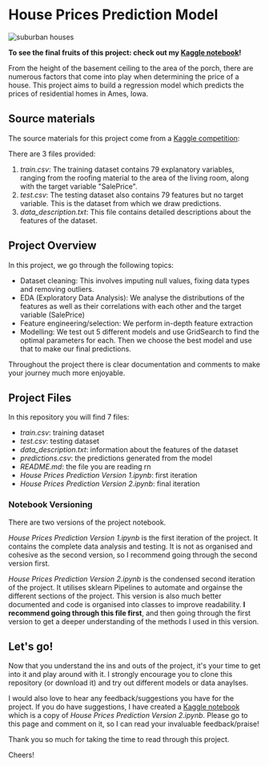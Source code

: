 # House Prices Prediction Model

![suburban houses](https://th.bing.com/th/id/R.5a336a32ca043cce70ce6c95a5c15241?rik=47sFZzeTwfvA0Q&riu=http%3a%2f%2fi.huffpost.com%2fgen%2f1549193%2fimages%2fo-SUBURBS-facebook.jpg&ehk=YcIWot3xsVpiv9DvZLg4sl4rnrloUJ%2bGM2vtBsH%2fmTQ%3d&risl=&pid=ImgRaw&r=0)

**To see the final fruits of this project: check out my [Kaggle notebook](https://www.kaggle.com/code/rajpulapakura/houses-prices-prediction-model)!**

From the height of the basement ceiling to the area of the porch, there are numerous factors that come into play when determining the price of a house. This project aims to build a regression model which predicts the prices of residential homes in Ames, Iowa.

## Source materials

The source materials for this project come from a [Kaggle competition](https://www.kaggle.com/competitions/house-prices-advanced-regression-techniques/overview):

There are 3 files provided:

1. *train.csv*: The training dataset contains 79 explanatory variables, ranging from the roofing material to the area of the living room, along with the target variable "SalePrice". 
2. *test.csv*: The testing dataset also contains 79 features but no target variable. This is the dataset from which we draw predictions.
3. *data_description.txt*: This file contains detailed descriptions about the features of the dataset.

## Project Overview

In this project, we go through the following topics:

- Dataset cleaning: This involves imputing null values, fixing data types and removing outliers.
- EDA (Exploratory Data Analysis): We analyse the distributions of the features as well as their correlations with each other and the target variable (SalePrice)
- Feature engineering/selection: We perform in-depth feature extraction
- Modelling: We test out 5 different models and use GridSearch to find the optimal parameters for each. Then we choose the best model and use that to make our final predictions.

Throughout the project there is clear documentation and comments to make your journey much more enjoyable.

## Project Files

In this repository you will find 7 files:

- *train.csv*: training dataset
- *test.csv*: testing dataset
- *data_description.txt*: information about the features of the dataset
- *predictions.csv*: the predictions generated from the model
- *README.md*: the file you are reading rn
- *House Prices Prediction Version 1.ipynb*: first iteration
- *House Prices Prediction Version 2.ipynb*: final iteration

### Notebook Versioning

There are two versions of the project notebook.

*House Prices Prediction Version 1.ipynb* is the first iteration of the project. It contains the complete data analysis and testing. It is not as organised and cohesive as the second version, so I recommend going through the second version first.

*House Prices Prediction Version 2.ipynb* is the condensed second iteration of the project. It utilises sklearn Pipelines to automate and orgainse the different sections of the project. This version is also much better documented and code is organised into classes to improve readability. **I recommend going through this file first**, and then going through the first version to get a deeper understanding of the methods I used in this version.

## Let's go!

Now that you understand the ins and outs of the project, it's your time to get into it and play around with it. I strongly encourage you to clone this repository (or download it) and try out different models or data anaylses.

I would also love to hear any feedback/suggestions you have for the project. If you do have suggestions, I have created a [Kaggle notebook](https://www.kaggle.com/code/rajpulapakura/houses-prices-prediction-model) which is a copy of *House Prices Prediction Version 2.ipynb*. Please go to this page and comment on it, so I can read your invaluable feedback/praise!

Thank you so much for taking the time to read through this project.

Cheers!

